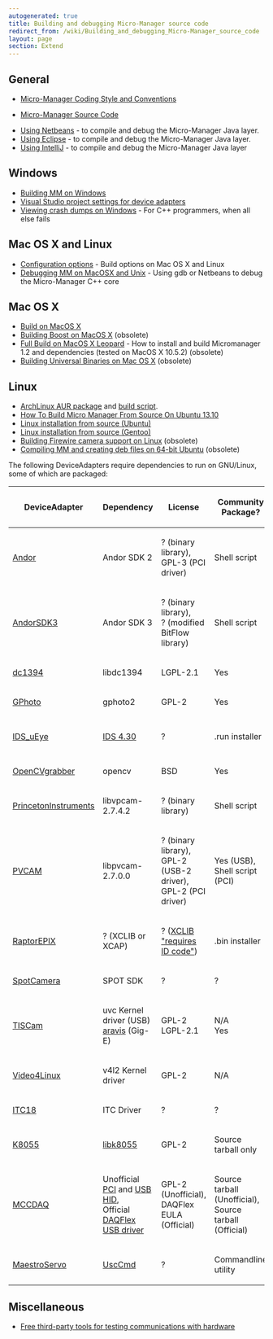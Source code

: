 ```yaml
---
autogenerated: true
title: Building and debugging Micro-Manager source code
redirect_from: /wiki/Building_and_debugging_Micro-Manager_source_code
layout: page
section: Extend
---
```


## General

-   [Micro-Manager Coding Style and
    Conventions](Micro-Manager_Coding_Style_and_Conventions "wikilink")

<!-- -->

-   [Micro-Manager Source Code](Micro-Manager_Source_Code "wikilink")

<!-- -->

-   [Using Netbeans](Using_Netbeans "wikilink") - to compile and debug
    the Micro-Manager Java layer.
-   [Using Eclipse](Using_Eclipse "wikilink") - to compile and debug the
    Micro-Manager Java layer.
-   [Using IntelliJ](Using_IntelliJ "wikilink") - to compile and debug
    the Micro-Manager Java layer

## Windows

-   [Building MM on Windows](Building_MM_on_Windows "wikilink")
-   [Visual Studio project settings for device
    adapters](Visual_Studio_project_settings_for_device_adapters "wikilink")
-   [Viewing crash dumps on
    Windows](Viewing_crash_dumps_on_Windows "wikilink") - For C++
    programmers, when all else fails

## Mac OS X and Linux

-   [Configuration options](Configuration_options "wikilink") - Build
    options on Mac OS X and Linux
-   [Debugging MM on MacOSX and
    Unix](Debugging_MM_on_MacOSX_and_Unix "wikilink") - Using gdb or
    Netbeans to debug the Micro-Manager C++ core

## Mac OS X

-   [Build on MacOS X](Build_on_MacOS_X "wikilink")
-   [Building Boost on MacOS X](Building_Boost_on_MacOS_X "wikilink")
    (obsolete)
-   [Full Build on MacOS X
    Leopard](Full_Build_on_MacOS_X_Leopard "wikilink") - How to install
    and build Micromanager 1.2 and dependencies (tested on MacOS X
    10.5.2) (obsolete)
-   [Building Universal Binaries on Mac OS
    X](Building_Universal_Binaries_on_Mac_OS_X "wikilink") (obsolete)

## Linux

-   [ArchLinux AUR
    package](https://aur.archlinux.org/packages/micromanager-git/) and
    [build
    script](https://aur.archlinux.org/cgit/aur.git/tree/PKGBUILD?h=micromanager-git&id=4b0150680d48734a8b5d7fc4cacb361caf51c64c).
-   [How To Build Micro Manager From Source On Ubuntu
    13.10](How_To_Build_Micro_Manager_From_Source_On_Ubuntu_13.10 "wikilink")
-   [Linux installation from source
    (Ubuntu)](Linux_installation_from_source_(Ubuntu) "wikilink")
-   [Linux installation from source
    (Gentoo)](Linux_installation_from_source_(Gentoo) "wikilink")
-   [Building Firewire camera support on
    Linux](Building_Firewire_camera_support_on_Linux "wikilink")
    (obsolete)
-   [Compiling MM and creating deb files on 64-bit
    Ubuntu](Compiling_MM_and_creating_deb_files_on_64-bit_Ubuntu "wikilink")
    (obsolete)

The following DeviceAdapters require dependencies to run on GNU/Linux,
some of which are packaged:

<table>
<thead>
<tr class="header">
<th><p>DeviceAdapter</p></th>
<th><p>Dependency</p></th>
<th><p>License</p></th>
<th><p>Community Package?</p></th>
<th><p>Downloadable?</p></th>
</tr>
</thead>
<tbody>
<tr class="odd">
<td><p><a href="Andor" title="wikilink">Andor</a></p></td>
<td><p>Andor SDK 2</p></td>
<td><p>? (binary library),<br />
GPL-3 (PCI driver)</p></td>
<td><p>Shell script</p></td>
<td><p>Registration required</p></td>
</tr>
<tr class="even">
<td><p><a href="AndorSDK3" title="wikilink">AndorSDK3</a></p></td>
<td><p>Andor SDK 3</p></td>
<td><p>? (binary library),<br />
? (modified BitFlow library)</p></td>
<td><p>Shell script</p></td>
<td><p>Registration required</p></td>
</tr>
<tr class="odd">
<td><p><a href="dc1394" title="wikilink">dc1394</a></p></td>
<td><p>libdc1394</p></td>
<td><p>LGPL-2.1</p></td>
<td><p>Yes</p></td>
<td><p>Yes</p></td>
</tr>
<tr class="even">
<td><p><a href="GPhoto" title="wikilink">GPhoto</a></p></td>
<td><p>gphoto2</p></td>
<td><p>GPL-2</p></td>
<td><p>Yes</p></td>
<td><p>Yes</p></td>
</tr>
<tr class="odd">
<td><p><a href="IDS_uEye" title="wikilink">IDS_uEye</a></p></td>
<td><p><a href="http://en.ids-imaging.com/download-ueye.html">IDS 4.30</a></p></td>
<td><p>?</p></td>
<td><p>.run installer</p></td>
<td><p>Registration required</p></td>
</tr>
<tr class="even">
<td><p><a href="OpenCVgrabber" title="wikilink">OpenCVgrabber</a></p></td>
<td><p>opencv</p></td>
<td><p>BSD</p></td>
<td><p>Yes</p></td>
<td><p>Yes</p></td>
</tr>
<tr class="odd">
<td><p><a href="PrincetonInstruments" title="wikilink">PrincetonInstruments</a></p></td>
<td><p>libvpcam-2.7.4.2</p></td>
<td><p>? (binary library)</p></td>
<td><p>Shell script</p></td>
<td><p><a href="ftp://ftp.princetoninstruments.com/public/Software/Official/Linux/">Yes</a></p></td>
</tr>
<tr class="even">
<td><p><a href="PVCAM" title="wikilink">PVCAM</a></p></td>
<td><p>libpvcam-2.7.0.0</p></td>
<td><p>? (binary library),<br />
GPL-2 (USB-2 driver),<br />
GPL-2 (PCI driver)</p></td>
<td><p>Yes (USB),<br />
Shell script (PCI)</p></td>
<td><p><a href="ftp://ftp.princetoninstruments.com/public/Software/Official/Drivers/Linux/">Yes</a></p></td>
</tr>
<tr class="odd">
<td><p><a href="RaptorEPIX" title="wikilink">RaptorEPIX</a></p></td>
<td><p>? (XCLIB or XCAP)</p></td>
<td><p>? (<a href="http://www.epixinc.com/support/files.php">XCLIB "requires ID code"</a>)</p></td>
<td><p>.bin installer</p></td>
<td><p>Yes</p></td>
</tr>
<tr class="even">
<td><p><a href="SpotCamera" title="wikilink">SpotCamera</a></p></td>
<td><p>SPOT SDK</p></td>
<td><p>?</p></td>
<td><p>?</p></td>
<td><p><a href="http://www.spotimaging.com/downloads.php">By request</a></p></td>
</tr>
<tr class="odd">
<td><p><a href="TISCam" title="wikilink">TISCam</a></p></td>
<td><p>uvc Kernel driver (USB)<br />
<a href="https://github.com/GNOME/aravis">aravis</a> (Gig-E)</p></td>
<td><p>GPL-2<br />
LGPL-2.1</p></td>
<td><p>N/A<br />
Yes</p></td>
<td><p>N/A<br />
Yes</p></td>
</tr>
<tr class="even">
<td><p><a href="Video4Linux" title="wikilink">Video4Linux</a></p></td>
<td><p>v4l2 Kernel driver</p></td>
<td><p>GPL-2</p></td>
<td><p>N/A</p></td>
<td><p>N/A</p></td>
</tr>
<tr class="odd">
<td><p><a href="ITC18" title="wikilink">ITC18</a></p></td>
<td><p>ITC Driver</p></td>
<td><p>?</p></td>
<td><p>?</p></td>
<td><p>By request</p></td>
</tr>
<tr class="even">
<td><p><a href="K8055" title="wikilink">K8055</a></p></td>
<td><p><a href="http://libk8055.sourceforge.net/">libk8055</a></p></td>
<td><p>GPL-2</p></td>
<td><p>Source tarball only</p></td>
<td><p>Not officially supported?</p></td>
</tr>
<tr class="odd">
<td><p><a href="MCCDAQ" title="wikilink">MCCDAQ</a></p></td>
<td><p>Unofficial <a href="ftp://lx10.tx.ncsu.edu/pub/Linux/drivers/PCI/">PCI</a> and <a href="ftp://lx10.tx.ncsu.edu/pub/Linux/drivers/USB/">USB HID</a>,<br />
Official <a href="ftp://ftp.mccdaq.com/downloads/DAQFlex/Linux/">DAQFlex USB driver</a></p></td>
<td><p>GPL-2 (Unofficial),<br />
DAQFlex EULA (Official)</p></td>
<td><p>Source tarball (Unofficial),<br />
Source tarball (Official)</p></td>
<td><p>Yes (Unofficial),<br />
Yes (Official)</p></td>
</tr>
<tr class="even">
<td><p><a href="MaestroServo" title="wikilink">MaestroServo</a></p></td>
<td><p><a href="http://www.pololu.com/catalog/product/1356/resources">UscCmd</a></p></td>
<td><p>?</p></td>
<td><p>Commandline utility</p></td>
<td><p><a href="http://www.pololu.com/file/0J315/maestro-linux-100507.Tar.gz">Yes</a></p></td>
</tr>
</tbody>
</table>

## Miscellaneous

-   [Free third-party tools for testing communications with
    hardware](Free_third-party_tools_for_testing_communications_with_hardware "wikilink")
